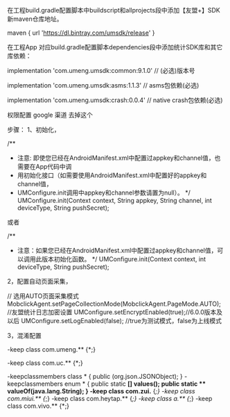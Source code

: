 
在工程build.gradle配置脚本中buildscript和allprojects段中添加【友盟+】SDK新maven仓库地址。

maven { url 'https://dl.bintray.com/umsdk/release' }


在工程App 对应build.gradle配置脚本dependencies段中添加统计SDK库和其它库依赖：

 implementation  'com.umeng.umsdk:common:9.1.0' // (必选)版本号
 
 implementation  'com.umeng.umsdk:asms:1.1.3' // asms包依赖(必选)
 
 implementation 'com.umeng.umsdk:crash:0.0.4' // native crash包依赖(必选)
 

权限配置
<uses-permission android:name="android.permission.ACCESS_NETWORK_STATE"/>
<uses-permission android:name="android.permission.ACCESS_WIFI_STATE"/>
<uses-permission android:name="android.permission.READ_PHONE_STATE"/>  google 渠道 去掉这个
<uses-permission android:name="android.permission.INTERNET"/>


步骤：
1、初始化，

/**
* 注意: 即使您已经在AndroidManifest.xml中配置过appkey和channel值，也需要在App代码中调
* 用初始化接口（如需要使用AndroidManifest.xml中配置好的appkey和channel值，
* UMConfigure.init调用中appkey和channel参数请置为null）。
*/
UMConfigure.init(Context context, String appkey, String channel, int deviceType, String pushSecret);

或者

/** 
* 注意：如果您已经在AndroidManifest.xml中配置过appkey和channel值，可以调用此版本初始化函数。
*/
UMConfigure.init(Context context, int deviceType, String pushSecret);

2，配置自动页面采集，

// 选用AUTO页面采集模式
        MobclickAgent.setPageCollectionMode(MobclickAgent.PageMode.AUTO);
        //友盟统计日志加密设置
        UMConfigure.setEncryptEnabled(true);//6.0.0版本及以后
        UMConfigure.setLogEnabled(false); //true为测试模式，false为上线模式
        
        
        
 3，混淆配置
 
 -keep class com.umeng.** {*;}

-keep class com.uc.** {*;}

-keepclassmembers class * {
   public <init> (org.json.JSONObject);
}
-keepclassmembers enum * {
    public static **[] values();
    public static ** valueOf(java.lang.String);
}
-keep class com.zui.** {*;}
-keep class com.miui.** {*;}
-keep class com.heytap.** {*;}
-keep class a.** {*;}
-keep class com.vivo.** {*;}
 
